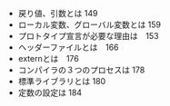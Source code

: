 - 戻り値、引数とは 149
- ローカル変数、グローバル変数とは 159
- プロトタイプ宣言が必要な理由は　153
- ヘッダーファイルとは　166
- externとは　176
- コンパイラの３つのプロセスは 178
- 標準ライブラリとは 180
- 定数の設定は 184
